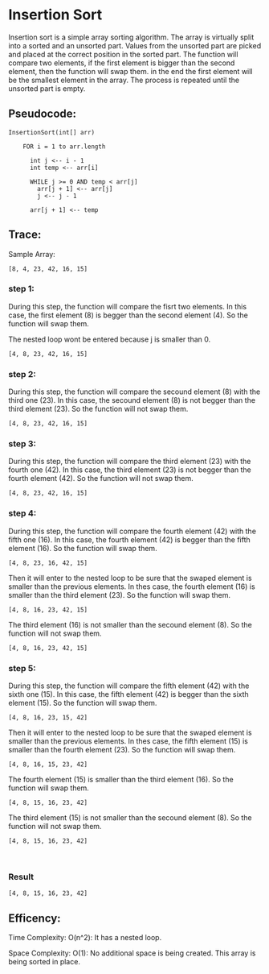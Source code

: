 # Insertion Sort

Insertion sort is a simple array sorting algorithm. The array is virtually split into a sorted and an unsorted part. Values from the unsorted part are picked and placed at the correct position in the sorted part. The function will compare two elements, if the first element is bigger than the second element, then the function will swap them. in the end the first element will be the smallest element in the array. The process is repeated until the unsorted part is empty.

## Pseudocode:

```
InsertionSort(int[] arr)

    FOR i = 1 to arr.length

      int j <-- i - 1
      int temp <-- arr[i]

      WHILE j >= 0 AND temp < arr[j]
        arr[j + 1] <-- arr[j]
        j <-- j - 1

      arr[j + 1] <-- temp
```

## Trace:

Sample Array:  

    [8, 4, 23, 42, 16, 15]

### step 1:

During this step, the function will compare the fisrt two elements. In this case, the first element (8) is begger than the second element (4). So the function will swap them.

The nested loop wont be entered because j is smaller than 0.

    [4, 8, 23, 42, 16, 15]

### step 2:

During this step, the function will compare the secound element (8) with the third one (23). In this case, the secound element (8) is not begger than the third element (23). So the function will not swap them.

    [4, 8, 23, 42, 16, 15]

### step 3:

During this step, the function will compare the third element (23) with the fourth one (42). In this case, the third element (23) is not begger than the fourth element (42). So the function will not swap them.

    [4, 8, 23, 42, 16, 15]

### step 4:

During this step, the function will compare the fourth element (42) with the fifth one (16). In this case, the fourth element (42) is begger than the fifth element (16). So the function will swap them.

    [4, 8, 23, 16, 42, 15]

Then it will enter to the nested loop to be sure that the swaped element is smaller than the previous elements. In thes case, the fourth element (16) is smaller than the third element (23). So the function will swap them.

    [4, 8, 16, 23, 42, 15]

The third element (16) is not smaller than the secound element (8). So the function will not swap them.

    [4, 8, 16, 23, 42, 15]

### step 5:

During this step, the function will compare the fifth element (42) with the sixth one (15). In this case, the fifth element (42) is begger than the sixth element (15). So the function will swap them.

    [4, 8, 16, 23, 15, 42]

Then it will enter to the nested loop to be sure that the swaped element is smaller than the previous elements. In thes case, the fifth element (15) is smaller than the fourth element (23). So the function will swap them.

    [4, 8, 16, 15, 23, 42]

The fourth element (15) is smaller than the third element (16). So the function will swap them.

    [4, 8, 15, 16, 23, 42]

The third element (15) is not smaller than the secound element (8). So the function will not swap them.

    [4, 8, 15, 16, 23, 42]

</br>

### Result

    [4, 8, 15, 16, 23, 42]

## Efficency:

Time Complexity: O(n^2): It has a nested loop.

Space Complexity: O(1): No additional space is being created. This array is being sorted in place.